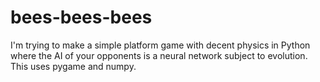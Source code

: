 bees-bees-bees
==============

I'm trying to make a simple platform game with decent physics in Python where the AI of your opponents is a neural network subject to evolution. This uses pygame and numpy.